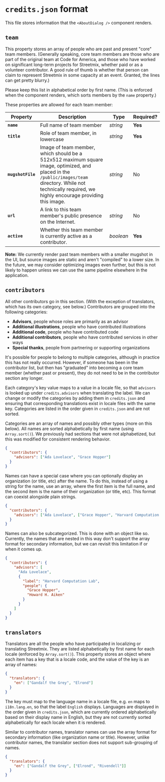 # `credits.json` format

This file stores information that the `<AboutDialog />` component renders.

## `team`

This property stores an array of people who are past and present "core" team members. (Generally speaking, core team members are those who are part of the original team at Code for America, and those who have worked on significant long-term projects for Streetmix, whether paid or as a volunteer contributor. A good rule of thumb is whether that person can claim to represent Streetmix in some capacity at an event. Granted, the lines can get pretty blurry.)

Please keep this list in alphabetical order by first name. (This is enforced when the component renders, which sorts members by the `name` property.)

These properties are allowed for each team member:

| Property          | Description                                                                                                                                                                                                   | Type      | Required? |
| ----------------- | ------------------------------------------------------------------------------------------------------------------------------------------------------------------------------------------------------------- | --------- | --------- |
| **`name`**        | Full name of team member                                                                                                                                                                                      | _string_  | **Yes**   |
| **`title`**       | Role of team member, in lowercase                                                                                                                                                                             | _string_  | **Yes**   |
| **`mugshotFile`** | Image of team member, which should be a 512x512 maximum square image, optimized, and placed in the `/public/images/team` directory. While not technically required, we highly encourage providing this image. | _string_  | No        |
| **`url`**         | A link to this team member's public presence on the Internet.                                                                                                                                                 | _string_  | No        |
| **`active`**      | Whether this team member is currently active as a contributor.                                                                                                                                                | _boolean_ | **Yes**   |

**Note:** We currently render past team members with a smaller mugshot in the UI, but source images are static and aren't "compiled" to a lower size. In the future, we may consider optimizing images even further, but this is not likely to happen unless we can use the same pipeline elsewhere in the application.

## `contributors`

All other contributors go in this section. (With the exception of translators, which has its own category, see below.) Contributors are grouped into the following categories:

- **Advisors**, people whose roles are primarily as an advisor
- **Additional illustrations**, people who have contributed illustrations
- **Additional code**, people who have contributed code
- **Additional contributors**, people who have contributed services in other ways
- **Special thanks**, people from partnering or supporting organizations

It's possible for people to belong to multiple categories, although in practice this has not really occurred. However, if someone has been in the contributor list, but then has "graduated" into becoming a core team member (whether past or present), they do not need to be in the contributor section any longer.

Each category's key value maps to a value in a locale file, so that `advisors` is looked up under `credits.advisors` when translating the label. We can change or modify the categories by adding them in `credits.json` and ensuring that corresponding translations exist in locale files with the same key. Categories are listed in the order given in `credits.json` and are not sorted.

Categories are an array of names and possibly other types (more on this below). All names are sorted alphabetically by first name (using `Array.sort()`). We previously had sections that were not alphabetized, but this was modified for consistent rendering behavior.

```json
{
  "contributors": {
    "advisors": ["Ada Lovelace", "Grace Hopper"]
  }
}
```

Names can have a special case where you can optionally display an organization (or title, etc) after the name. To do this, instead of using a string for the name, use an array, where the first item is the full name, and the second item is the name of their organization (or title, etc). This format can coexist alongside plain strings.

```json
{
  "contributors": {
    "advisors": ["Ada Lovelace", ["Grace Hopper", "Harvard Computation Lab"]]
  }
}
```

Names can also be subcategorized. This is done with an object like so. Currently, the names that are nested in this way don't support the array format for secondary information, but we can revisit this limitation if or when it comes up.

```json
{
  "contributors": {
    "advisors": [
      "Ada Lovelace",
      {
        "label": "Harvard Computation Lab",
        "people": {
          "Grace Hopper",
          "Howard H. Aiken"
        }
      }
    ]
  }
}
```

## `translators`

Translators are all the people who have participated in localizing or translating Streetmix. They are listed alphabetically by first name for each locale (enforced by `Array.sort()`). This property stores an object where each item has a key that is a locale code, and the value of the key is an array of names:

```json
{
  "translators": {
    "en": ["Gandalf the Grey", "Elrond"]
  }
}
```

The key must map to the language name in a locale file, e.g. `en` maps to `i18n.lang.en`, so that the label `English` displays. Languages are displayed in the order given in `credits.json`, which are currently ordered alphabetically based on their display name in English, but they are not currently sorted alphabetically for each locale when it is rendered.

Similar to contributor names, translator names can use the array format for secondary information (like organization name or title). However, unlike contributor names, the translator section does not support sub-grouping of names.

```json
{
  "translators": {
    "en": ["Gandalf the Grey", ["Elrond", "Rivendell"]]
  }
}
```
